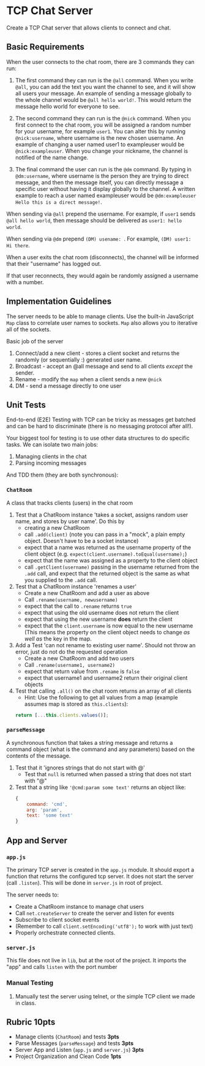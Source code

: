 TCP Chat Server
===

Create a TCP Chat server that allows clients to connect and chat.

## Basic Requirements

When the user connects to the chat room, there are 3 commands they can run:

1. The first command they can run is the `@all` command. When you write `@all`, you can add the text you want
the channel to see, and it will show all users your message. An example of sending a message globally to the
whole channel would be `@all hello world!`. This would return the message hello world for everyone to see.

2. The second command they can run is the `@nick` command. When you first connect to the chat room, you will be
assigned a random number for your username, for example `user1`. You can alter this by running `@nick:username`,
where username is the new chosen username. An example of changing a user named user1 to exampleuser would
be `@nick:exampleuser`. When you change your nickname, the channel is notified of the name change.

3. The final command the user can run is the `@dm` command. By typing in `@dm:username`,
where username is the person they are trying to direct message, and then the message itself, you can directly
message a specific user without having it display globally to the channel. A written example to reach a user
named exampleuser would be `@dm:exampleuser Hello this is a direct message!`.

When sending via `@all` prepend the username. For example, if `user1` sends `@all hello world`, then
message should be delivered as `user1: hello world`.

When sending via `@dm` prepend `(DM) usename: `. For example, `(DM) user1: Hi there`.

When a user exits the chat room (disconnects), the channel will be informed that their "username" has logged out.

If that user reconnects, they would again be randomly assigned a username with a number.

## Implementation Guidelines

The server needs to be able to manage clients. Use the built-in JavaScript `Map` class to correlate user names
to sockets. `Map` also allows you to iterative all of the sockets.

Basic job of the server

1. Connect/add a new client - stores a client socket and returns the randomly (or sequentially :) generated user
  name.
1. Broadcast - accept an @all message and send to all clients _except_ the sender.
1. Rename - modify the `map` when a client sends a new `@nick`
1. DM - send a message directly to one user

## Unit Tests

End-to-end (E2E) Testing with TCP can be tricky as messages get batched and can be hard to
discriminate (there is no messaging protocol after all!).

Your biggest tool for testing is to use other data structures to do specific tasks. We can isolate two
main jobs:

1. Managing clients in the chat
1. Parsing incoming messages

And TDD them (they are both synchronous):

### `ChatRoom`

A class that tracks clients (users) in the chat room

1. Test that a ChatRoom instance 'takes a socket, assigns random user name, and stores by user name'. Do this by
    * creating a new ChatRoom
    * call `.add(client)` (note you can pass in a "mock", a plain empty object. Doesn't have to be a socket instance)
    * expect that a name was returned as the username property of the client object (e.g. `expect(client.username).toEqual(username);`)
    * expect that the name was assigned as a property to the client object
    * call `.getClient(username)` passing in the username returned from the `.add` call, and
        expect that the returned object is the same as what you supplied to the `.add` call.
2. Test that a ChatRoom instance 'renames a user'
    * Create a new ChatRoom and add a user as above
    * Call `.rename(username, newusername)`
    * expect that the call to `.rename` returns `true`
    * expect that using the old username does not return the client
    * expect that using the new username **does** return the client
    * expect that the `client.username` is now equal to the new username (This means the property on the client object
    needs to change _as well as_ the key in the map.
3. Add a Test 'can not rename to existing user name'. Should not throw an error, just do not do the requested operation
    * Create a new ChatRoom and add two users
    * Call `.rename(username1, username2)`
    * expect that return value from `.rename` is `false`
    * expect that username1 and username2 return their original client objects
4. Test that calling `.all()` on the chat room returns an array of all clients
    * Hint: Use the following to get all values from a map (example assumes map is stored as `this.clients`):
    ```js
    return [...this.clients.values()];
    ```

### `parseMessage`

A synchronous function that takes a string message and returns a command object
(what is the command and any parameters) based on the contents of the message.

1. Test that it 'ignores strings that do not start with @'
    * Test that `null` is returned when passed a string that does not start with "@"
2. Test that a string like `'@cmd:param some text'` returns an object like:
    ```js
    {
        command: 'cmd',
        arg: 'param',
        text: 'some text'
    }
    ```

## App and Server

### `app.js`

The primary TCP server is created in the `app.js` module. It should export a function that
returns the configured tcp server. It does not start the server (call `.listen`). This will be done in `server.js` in root
of project.

The server needs to:
* Create a ChatRoom instance to manage chat users
* Call `net.createServer` to create the server and listen for events
* Subscribe to client socket events
* (Remember to call `client.setEncoding('utf8');` to work with just text)
* Properly orchestrate connected clients.

### `server.js`

This file does not live in `lib`, but at the root of the project. It imports the "app" and calls `listen`
with the port number

### Manual Testing

1. Manually test the server using telnet, or the simple TCP client we made in class.

## Rubric **10pts**

* Manage clients (`ChatRoom`) and tests **3pts**
* Parse Messages (`parseMessage`) and tests **3pts**
* Server App and Listen (`app.js` and `server.js`) **3pts**
* Project Organization and Clean Code **1pts**